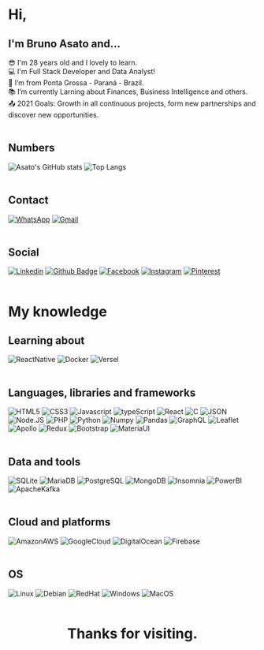 # Hi,

## I'm Bruno Asato and...

:sunglasses: I'm 28 years old and I lovely to learn.  
:computer: I'm Full Stack Developer and Data Analyst!  
:house_with_garden: I’m from Ponta Grossa - Paraná - Brazil.  
:books: I’m currently Larning about Finances, Business Intelligence and others.  
:outbox_tray: 2021 Goals: Growth in all continuous projects, form new partnerships and discover new opportunities.
<br /><br />

## Numbers

![Asato's GitHub stats](https://github-readme-stats.vercel.app/api?username=BrunoAsato&show_icons=true&theme=dracula)
![Top Langs](https://github-readme-stats.vercel.app/api/top-langs/?username=BrunoAsato&layout=compact&theme=dracula)
<br /><br />

## Contact

[![WhatsApp](https://img.shields.io/badge/WhatsApp-25D366?style=for-the-badge&logo=whatsapp&logoColor=white)](https://web.whatsapp.com/send?text=&phone=5542999341204)
[![Gmail](https://img.shields.io/badge/Gmail-D14836?style=for-the-badge&logo=gmail&logoColor=white)](mailto:asatobruno@gmail.com)
<br /><br />

## Social

[![Linkedin](https://img.shields.io/badge/LinkedIn-0077B5?style=for-the-badge&logo=linkedin&logoColor=white)](https://www.linkedin.com/in/brunoasato/)
[![Github Badge](https://img.shields.io/badge/GitHub-100000?style=for-the-badge&logo=github&logoColor=white)](https://github.com/BrunoAsato)
[![Facebook](https://img.shields.io/badge/Facebook-1877F2?style=for-the-badge&logo=facebook&logoColor=white)](https://www.facebook.com/asatobruno)
[![Instagram](https://img.shields.io/badge/Instagram-E4405F?style=for-the-badge&logo=instagram&logoColor=white)](https://www.instagram.com/brunoasato/)
[![Pinterest](https://img.shields.io/badge/Pinterest-%23E60023.svg?&style=for-the-badge&logo=Pinterest&logoColor=white)](https://br.pinterest.com/bruicardo)
<br /><br />

# My knowledge

## Learning about

![ReactNative](https://img.shields.io/badge/React_Native-20232A?style=for-the-badge&logo=react&logoColor=61DAFB)
![Docker](https://img.shields.io/badge/Docker-2CA5E0?style=for-the-badge&logo=docker&logoColor=white)
![Versel](https://img.shields.io/badge/Vercel-000000?style=for-the-badge&logo=vercel&logoColor=white)
<br /><br />

## Languages, libraries and frameworks

![HTML5](https://img.shields.io/badge/HTML5-E34F26?style=for-the-badge&logo=html5&logoColor=whitehttps://img.shields.io/badge/CSS3-1572B6?style=for-the-badge&logo=css3&logoColor=white)
![CSS3](https://img.shields.io/badge/CSS3-1572B6?style=for-the-badge&logo=css3&logoColor=white)
![Javascript](https://img.shields.io/badge/JavaScript-323330?style=for-the-badge&logo=javascript&logoColor=F7DF1E)
![typeScript](https://img.shields.io/badge/TypeScript-007ACC?style=for-the-badge&logo=typescript&logoColor=white)
![React](https://img.shields.io/badge/React-20232A?style=for-the-badge&logo=react&logoColor=61DAFB)
![C](https://img.shields.io/badge/C-00599C?style=for-the-badge&logo=c&logoColor=white)
![JSON](https://img.shields.io/badge/json-5E5C5C?style=for-the-badge&logo=json&logoColor=white)
![Node.JS](https://img.shields.io/badge/Node.js-339933?style=for-the-badge&logo=nodedotjs&logoColor=white)
![PHP](https://img.shields.io/badge/PHP-777BB4?style=for-the-badge&logo=php&logoColor=white)
![Python](https://img.shields.io/badge/Python-3776AB?style=for-the-badge&logo=python&logoColor=white)
![Numpy](https://img.shields.io/badge/Numpy-777BB4?style=for-the-badge&logo=numpy&logoColor=white)
![Pandas](https://img.shields.io/badge/Pandas-2C2D72?style=for-the-badge&logo=pandas&logoColor=white)
![GraphQL](https://img.shields.io/badge/GraphQl-E10#098?style=for-the-badge&logo=graphql&logoColor=white)
![Leaflet](https://img.shields.io/badge/Leaflet-199900?style=for-the-badge&logo=Leaflet&logoColor=white)
![Apollo](https://img.shields.io/badge/Apollo%20GraphQL-311C87?&style=for-the-badge&logo=Apollo%20GraphQL&logoColor=white)
![Redux](https://img.shields.io/badge/Redux-593D88?style=for-the-badge&logo=redux&logoColor=white)
![Bootstrap](https://img.shields.io/badge/Bootstrap-563D7C?style=for-the-badge&logo=bootstrap&logoColor=white)
![MateriaUI](https://img.shields.io/badge/Material--UI-0081CB?style=for-the-badge&logo=material-ui&logoColor=white)
<br /><br />

## Data and tools

![SQLite](https://img.shields.io/badge/SQLite-07405E?style=for-the-badge&logo=sqlite&logoColor=white)
![MariaDB](https://img.shields.io/badge/MariaDB-003545?style=for-the-badge&logo=mariadb&logoColor=white)
![PostgreSQL](https://img.shields.io/badge/PostgreSQL-316192?style=for-the-badge&logo=postgresql&logoColor=white)
![MongoDB](https://img.shields.io/badge/MongoDB-4EA94B?style=for-the-badge&logo=mongodb&logoColor=white)
![Insomnia](https://img.shields.io/badge/Insomnia-5849be?style=for-the-badge&logo=Insomnia&logoColor=white)
![PowerBI](https://img.shields.io/badge/PowerBI-F2C811?style=for-the-badge&logo=Power%20BI&logoColor=white)
![ApacheKafka](https://img.shields.io/badge/Apache_Kafka-231F20?style=for-the-badge&logo=apache-kafka&logoColor=white)
<br /><br />

## Cloud and platforms

![AmazonAWS](https://img.shields.io/badge/AmazonAWS-{232F3E}?style=for-the-badge&logo=amazonaws&logoColor=white)
![GoogleCloud](https://img.shields.io/badge/Google_Cloud-4285F4?style=for-the-badge&logo=google-cloud&logoColor=white)
![DigitalOcean](https://img.shields.io/badge/Digital_Ocean-0080FF?style=for-the-badge&logo=DigitalOcean&logoColor=white)
![Firebase](https://img.shields.io/badge/firebase-ffca28?style=for-the-badge&logo=firebase&logoColor=black)
<br /><br />

## OS

![Linux](https://img.shields.io/badge/Linux-FCC624?style=for-the-badge&logo=linux&logoColor=black)
![Debian](https://img.shields.io/badge/Debian-A81D33?style=for-the-badge&logo=debian&logoColor=white)
![RedHat](https://img.shields.io/badge/Red%20Hat-EE0000?style=for-the-badge&logo=redhat&logoColor=white)
![Windows](https://img.shields.io/badge/Windows-0078D6?style=for-the-badge&logo=windows&logoColor=white)
![MacOS](https://img.shields.io/badge/mac%20os-000000?style=for-the-badge&logo=apple&logoColor=white)
<br /><br />

# <center> Thanks for visiting. </center>
